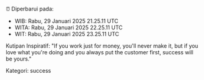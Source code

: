 ⏰ Diperbarui pada:
- WIB: Rabu, 29 Januari 2025 21.25.11 UTC
- WITA: Rabu, 29 Januari 2025 22.25.11 UTC
- WIT: Rabu, 29 Januari 2025 23.25.11 UTC

Kutipan Inspiratif:
"If you work just for money, you'll never make it, but if you love what you're doing and you always put the customer first, success will be yours."


Kategori: success

